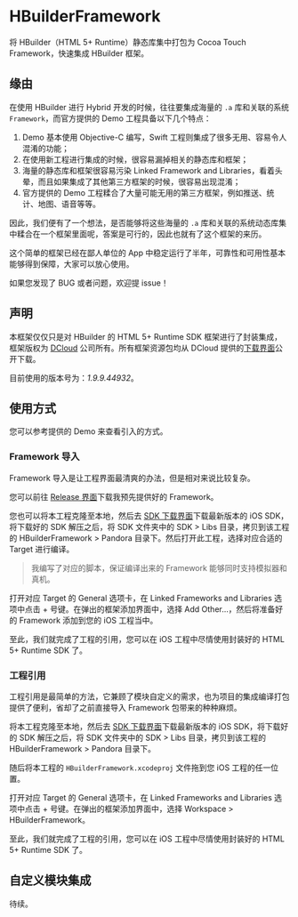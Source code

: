 # HBuilderFramework

将 HBuilder（HTML 5+ Runtime）静态库集中打包为 Cocoa Touch Framework，快速集成 HBuilder 框架。

## 缘由

在使用 HBuilder 进行 Hybrid 开发的时候，往往要集成海量的 `.a` 库和关联的系统 `Framework`，而官方提供的 Demo 工程具备以下几个特点：

1. Demo 基本使用 Objective-C 编写，Swift 工程则集成了很多无用、容易令人混淆的功能；
2. 在使用新工程进行集成的时候，很容易漏掉相关的静态库和框架；
3. 海量的静态库和框架很容易污染 Linked Framework and Libraries，看着头晕，而且如果集成了其他第三方框架的时候，很容易出现混淆；
4. 官方提供的 Demo 工程糅合了大量可能无用的第三方框架，例如推送、统计、地图、语音等等。

因此，我们便有了一个想法，是否能够将这些海量的 `.a` 库和关联的系统动态库集中糅合在一个框架里面呢，答案是可行的，因此也就有了这个框架的来历。

这个简单的框架已经在鄙人单位的 App 中稳定运行了半年，可靠性和可用性基本能够得到保障，大家可以放心使用。

如果您发现了 BUG 或者问题，欢迎提 issue！

## 声明

本框架仅仅只是对 HBuilder 的 HTML 5+ Runtime SDK 框架进行了封装集成，框架版权为 [DCloud](http://www.dcloud.io/) 公司所有。所有框架资源包均从 DCloud 提供的[下载界面](http://ask.dcloud.net.cn/article/103)公开下载。

目前使用的版本号为：*1.9.9.44932*。

## 使用方式

您可以参考提供的 Demo 来查看引入的方式。

### Framework 导入

Framework 导入是让工程界面最清爽的办法，但是相对来说比较复杂。

您可以前往 [Release 界面](https://github.com/Moonisky/HBuilderFramework/releases)下载我预先提供好的 Framework。

您也可以将本工程克隆至本地，然后去 [SDK 下载界面](http://ask.dcloud.net.cn/article/103)下载最新版本的 iOS SDK，将下载好的 SDK 解压之后，将 SDK 文件夹中的 SDK > Libs 目录，拷贝到该工程的 HBuilderFramework > Pandora 目录下。然后打开此工程，选择对应合适的 Target 进行编译。

> 我编写了对应的脚本，保证编译出来的 Framework 能够同时支持模拟器和真机。

打开对应 Target 的 General 选项卡，在 Linked Frameworks and Libraries 选项中点击 + 号键。在弹出的框架添加界面中，选择 Add Other…，然后将准备好的 Framework 添加到您的 iOS 工程当中。

至此，我们就完成了工程的引用，您可以在 iOS 工程中尽情使用封装好的 HTML 5+ Runtime SDK 了。

### 工程引用

工程引用是最简单的方法，它兼顾了模块自定义的需求，也为项目的集成编译打包提供了便利，省却了之前直接导入 Framework 包带来的种种麻烦。

将本工程克隆至本地，然后去 [SDK 下载界面](http://ask.dcloud.net.cn/article/103)下载最新版本的 iOS SDK，将下载好的 SDK 解压之后，将 SDK 文件夹中的 SDK > Libs 目录，拷贝到该工程的 HBuilderFramework > Pandora 目录下。

随后将本工程的 `HBuilderFramework.xcodeproj` 文件拖到您 iOS 工程的任一位置。

打开对应 Target 的 General 选项卡，在 Linked Frameworks and Libraries 选项中点击 + 号键。在弹出的框架添加界面中，选择 Workspace > HBuilderFramework。

至此，我们就完成了工程的引用，您可以在 iOS 工程中尽情使用封装好的 HTML 5+ Runtime SDK 了。

## 自定义模块集成

待续。
